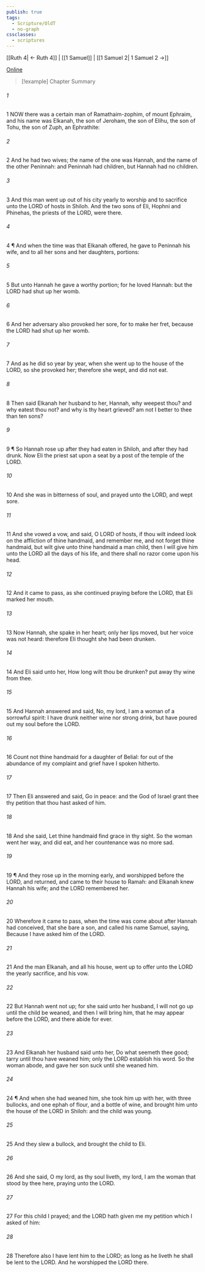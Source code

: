 ```yaml
---
publish: true
tags:
  - Scripture/OldT
  - no-graph
cssclasses:
  - scriptures
---
```

[[Ruth 4| ← Ruth 4]] | [[1 Samuel]] | [[1 Samuel 2| 1 Samuel 2 →]]

[Online](https://churchofjesuschrist.org/study/scriptures/ot/1-sam/1?lang=eng)

>[!example] Chapter Summary
>
###### 1
1 NOW there was a certain man of Ramathaim-zophim, of mount Ephraim, and his name was Elkanah, the son of Jeroham, the son of Elihu, the son of Tohu, the son of Zuph, an Ephrathite:
###### 2
2 And he had two wives; the name of the one was Hannah, and the name of the other Peninnah: and Peninnah had children, but Hannah had no children.
###### 3
3 And this man went up out of his city yearly to worship and to sacrifice unto the LORD of hosts in Shiloh.  And the two sons of Eli, Hophni and Phinehas, the priests of the LORD, were there.
###### 4
4 ¶ And when the time was that Elkanah offered, he gave to Peninnah his wife, and to all her sons and her daughters, portions:
###### 5
5 But unto Hannah he gave a worthy portion; for he loved Hannah: but the LORD had shut up her womb.
###### 6
6 And her adversary also provoked her sore, for to make her fret, because the LORD had shut up her womb.
###### 7
7 And as he did so year by year, when she went up to the house of the LORD, so she provoked her; therefore she wept, and did not eat.
###### 8
8 Then said Elkanah her husband to her, Hannah, why weepest thou?  and why eatest thou not?  and why is thy heart grieved?  am not I better to thee than ten sons?
###### 9
9 ¶ So Hannah rose up after they had eaten in Shiloh, and after they had drunk.  Now Eli the priest sat upon a seat by a post of the temple of the LORD.
###### 10
10 And she was in bitterness of soul, and prayed unto the LORD, and wept sore.
###### 11
11 And she vowed a vow, and said, O LORD of hosts, if thou wilt indeed look on the affliction of thine handmaid, and remember me, and not forget thine handmaid, but wilt give unto thine handmaid a man child, then I will give him unto the LORD all the days of his life, and there shall no razor come upon his head.
###### 12
12 And it came to pass, as she continued praying before the LORD, that Eli marked her mouth.
###### 13
13 Now Hannah, she spake in her heart; only her lips moved, but her voice was not heard: therefore Eli thought she had been drunken.
###### 14
14 And Eli said unto her, How long wilt thou be drunken?  put away thy wine from thee.
###### 15
15 And Hannah answered and said, No, my lord, I am a woman of a sorrowful spirit: I have drunk neither wine nor strong drink, but have poured out my soul before the LORD.
###### 16
16 Count not thine handmaid for a daughter of Belial: for out of the abundance of my complaint and grief have I spoken hitherto.
###### 17
17 Then Eli answered and said, Go in peace: and the God of Israel grant thee thy petition that thou hast asked of him.
###### 18
18 And she said, Let thine handmaid find grace in thy sight. So the woman went her way, and did eat, and her countenance was no more sad.
###### 19
19 ¶ And they rose up in the morning early, and worshipped before the LORD, and returned, and came to their house to Ramah: and Elkanah knew Hannah his wife; and the LORD remembered her.
###### 20
20 Wherefore it came to pass, when the time was come about after Hannah had conceived, that she bare a son, and called his name Samuel, saying, Because I have asked him of the LORD.
###### 21
21 And the man Elkanah, and all his house, went up to offer unto the LORD the yearly sacrifice, and his vow.
###### 22
22 But Hannah went not up; for she said unto her husband, I will not go up until the child be weaned, and then I will bring him, that he may appear before the LORD, and there abide for ever.
###### 23
23 And Elkanah her husband said unto her, Do what seemeth thee good; tarry until thou have weaned him; only the LORD establish his word.  So the woman abode, and gave her son suck until she weaned him.
###### 24
24 ¶ And when she had weaned him, she took him up with her, with three bullocks, and one ephah of flour, and a bottle of wine, and brought him unto the house of the LORD in Shiloh: and the child was young.
###### 25
25 And they slew a bullock, and brought the child to Eli.
###### 26
26 And she said, O my lord, as thy soul liveth, my lord, I am the woman that stood by thee here, praying unto the LORD.
###### 27
27 For this child I prayed; and the LORD hath given me my petition which I asked of him:
###### 28
28 Therefore also I have lent him to the LORD; as long as he liveth he shall be lent to the LORD.  And he worshipped the LORD there.



